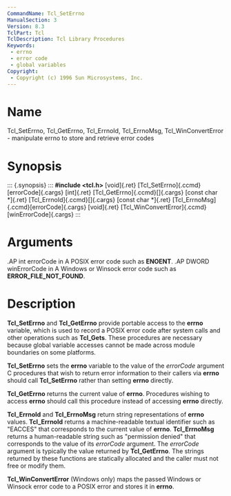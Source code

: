 ```yaml
---
CommandName: Tcl_SetErrno
ManualSection: 3
Version: 8.3
TclPart: Tcl
TclDescription: Tcl Library Procedures
Keywords:
 - errno
 - error code
 - global variables
Copyright:
 - Copyright (c) 1996 Sun Microsystems, Inc.
---
```


# Name

Tcl_SetErrno, Tcl_GetErrno, Tcl_ErrnoId, Tcl_ErrnoMsg, Tcl_WinConvertError - manipulate errno to store and retrieve error codes

# Synopsis

::: {.synopsis} :::
**#include <tcl.h>**
[void]{.ret} [Tcl_SetErrno]{.ccmd}[errorCode]{.cargs}
[int]{.ret} [Tcl_GetErrno]{.ccmd}[]{.cargs}
[const char *]{.ret} [Tcl_ErrnoId]{.ccmd}[]{.cargs}
[const char *]{.ret} [Tcl_ErrnoMsg]{.ccmd}[errorCode]{.cargs}
[void]{.ret} [Tcl_WinConvertError]{.ccmd}[winErrorCode]{.cargs}
:::

# Arguments

.AP int errorCode in A POSIX error code such as **ENOENT**. .AP DWORD winErrorCode in A Windows or Winsock error code such as **ERROR_FILE_NOT_FOUND**. 

# Description

**Tcl_SetErrno** and **Tcl_GetErrno** provide portable access to the **errno** variable, which is used to record a POSIX error code after system calls and other operations such as **Tcl_Gets**. These procedures are necessary because global variable accesses cannot be made across module boundaries on some platforms.

**Tcl_SetErrno** sets the **errno** variable to the value of the *errorCode* argument C procedures that wish to return error information to their callers via **errno** should call **Tcl_SetErrno** rather than setting **errno** directly.

**Tcl_GetErrno** returns the current value of **errno**. Procedures wishing to access **errno** should call this procedure instead of accessing **errno** directly.

**Tcl_ErrnoId** and **Tcl_ErrnoMsg** return string representations of **errno** values.  **Tcl_ErrnoId** returns a machine-readable textual identifier such as "EACCES" that corresponds to the current value of **errno**. **Tcl_ErrnoMsg** returns a human-readable string such as "permission denied" that corresponds to the value of its *errorCode* argument.  The *errorCode* argument is typically the value returned by **Tcl_GetErrno**. The strings returned by these functions are statically allocated and the caller must not free or modify them.

**Tcl_WinConvertError** (Windows only) maps the passed Windows or Winsock error code to a POSIX error and stores it in **errno**. 

